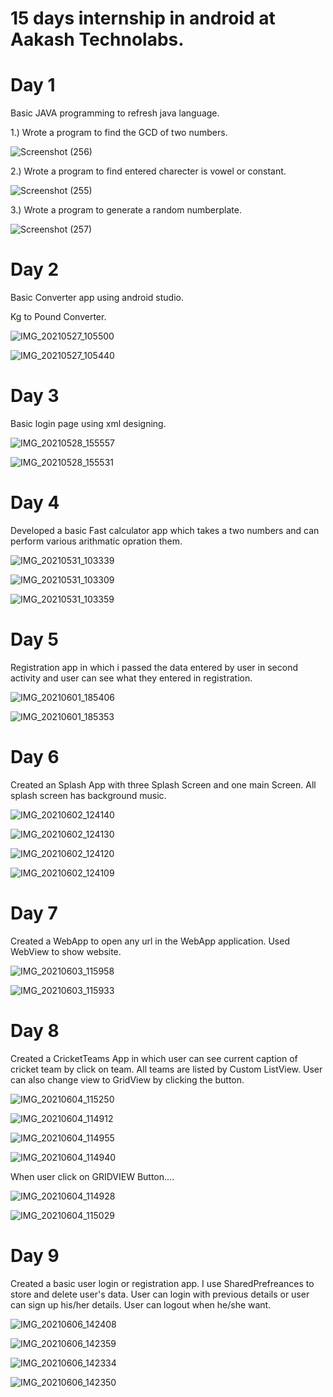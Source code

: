 # 15 days internship in android at Aakash Technolabs.

# Day 1

Basic JAVA programming to refresh java language.

1.) Wrote a program to find the GCD of two numbers.

![Screenshot (256)](https://user-images.githubusercontent.com/84366746/119605754-f25e0680-be0e-11eb-91ad-e57bfe48c8de.png)


2.) Wrote a program to find entered charecter is vowel or constant.

![Screenshot (255)](https://user-images.githubusercontent.com/84366746/119605848-19b4d380-be0f-11eb-8eff-4c7adda8f55d.png)


3.) Wrote a program to generate a random numberplate.

![Screenshot (257)](https://user-images.githubusercontent.com/84366746/119605902-33eeb180-be0f-11eb-9047-6dcefa7b7ac1.png)

# Day 2

Basic Converter app using android studio.

Kg to Pound Converter.

![IMG_20210527_105500](https://user-images.githubusercontent.com/84366746/119778811-90bc9b80-bee5-11eb-81ec-43bd9b1d5654.jpg)

![IMG_20210527_105440](https://user-images.githubusercontent.com/84366746/119778830-974b1300-bee5-11eb-94bc-ab6fbde6e28a.jpg)

# Day 3

Basic login page using xml designing.

![IMG_20210528_155557](https://user-images.githubusercontent.com/84366746/119972022-54fe0080-bfcf-11eb-9df8-0b91a79b8a6a.jpg)

![IMG_20210528_155531](https://user-images.githubusercontent.com/84366746/119972039-5af3e180-bfcf-11eb-92d1-5978fb202d38.jpg)

# Day 4

Developed a basic Fast calculator app which takes a two numbers and can perform various arithmatic opration them.

![IMG_20210531_103339](https://user-images.githubusercontent.com/84366746/120143424-ba373900-c1fd-11eb-98d5-0f07bd6439c4.jpg)

![IMG_20210531_103309](https://user-images.githubusercontent.com/84366746/120143441-bf948380-c1fd-11eb-8778-4b4bf73626bd.jpg)

![IMG_20210531_103359](https://user-images.githubusercontent.com/84366746/120143447-c28f7400-c1fd-11eb-9a87-1d8812d6a6c8.jpg)

# Day 5

Registration app in which i passed the data entered by user in second activity and user can see what they entered in registration.

![IMG_20210601_185406](https://user-images.githubusercontent.com/84366746/120331989-efca4800-c30b-11eb-938e-e45708ac1d98.jpg)

![IMG_20210601_185353](https://user-images.githubusercontent.com/84366746/120331997-f1940b80-c30b-11eb-8f4f-736d4eb1bd67.jpg)

# Day 6 

Created an Splash App with three Splash Screen and one main Screen. All splash screen has background music.

![IMG_20210602_124140](https://user-images.githubusercontent.com/84366746/120440292-04a4eb00-c3a1-11eb-85f4-ba6edfbf25fa.jpg)

![IMG_20210602_124130](https://user-images.githubusercontent.com/84366746/120440298-05d61800-c3a1-11eb-9270-8380b08081cb.jpg)

![IMG_20210602_124120](https://user-images.githubusercontent.com/84366746/120440307-08387200-c3a1-11eb-9b68-24d73db0dc8a.jpg)

![IMG_20210602_124109](https://user-images.githubusercontent.com/84366746/120440317-09699f00-c3a1-11eb-980a-29edf2d603ea.jpg)

# Day 7

Created a WebApp to open any url in the WebApp application. Used WebView to show website.

![IMG_20210603_115958](https://user-images.githubusercontent.com/84366746/120598903-76923880-c464-11eb-8e33-0fa6b47fbedb.jpg)

![IMG_20210603_115933](https://user-images.githubusercontent.com/84366746/120598907-77c36580-c464-11eb-8083-5c9934e55934.jpg)

# Day 8

Created a CricketTeams App in which user can see current caption of cricket team by click on team. All teams are listed by Custom ListView. User can also change view to GridView by clicking the button.

![IMG_20210604_115250](https://user-images.githubusercontent.com/84366746/120755881-2b435d00-c52c-11eb-9301-eeaa13bc5fea.jpg)

![IMG_20210604_114912](https://user-images.githubusercontent.com/84366746/120755906-339b9800-c52c-11eb-94bc-499d2c78fcc1.jpg)

![IMG_20210604_114955](https://user-images.githubusercontent.com/84366746/120755903-326a6b00-c52c-11eb-82d4-df724fd68b7e.jpg)

![IMG_20210604_114940](https://user-images.githubusercontent.com/84366746/120755913-35fdf200-c52c-11eb-99b6-0c30c6c6024d.jpg)

When user click on GRIDVIEW Button....

![IMG_20210604_114928](https://user-images.githubusercontent.com/84366746/120755919-372f1f00-c52c-11eb-8e02-91126019813e.jpg)

![IMG_20210604_115029](https://user-images.githubusercontent.com/84366746/120755927-38f8e280-c52c-11eb-934f-44860ea295eb.jpg)

# Day 9

Created a basic user login or registration app. I use SharedPrefreances to store and delete user's data. User can login with previous details or user can sign up his/her details. User can logout when he/she want.

![IMG_20210606_142408](https://user-images.githubusercontent.com/84366746/120918764-b6128c00-c6d3-11eb-9541-c1b91b41d0d6.jpg)

![IMG_20210606_142359](https://user-images.githubusercontent.com/84366746/120918769-bad74000-c6d3-11eb-8fd8-d2250f677eb3.jpg)

![IMG_20210606_142334](https://user-images.githubusercontent.com/84366746/120918771-bc086d00-c6d3-11eb-9898-1e98d37bd38d.jpg)

![IMG_20210606_142350](https://user-images.githubusercontent.com/84366746/120918772-bd399a00-c6d3-11eb-879b-484d621c2415.jpg)











